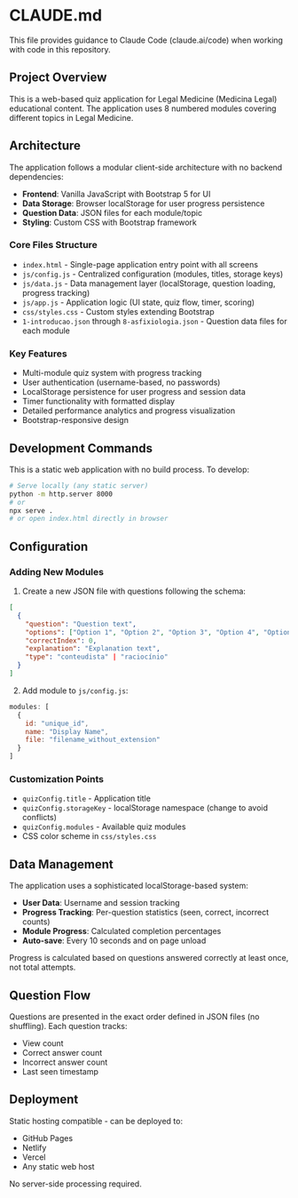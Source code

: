 # CLAUDE.md

This file provides guidance to Claude Code (claude.ai/code) when working with code in this repository.

## Project Overview

This is a web-based quiz application for Legal Medicine (Medicina Legal) educational content. The application uses 8 numbered modules covering different topics in Legal Medicine.

## Architecture

The application follows a modular client-side architecture with no backend dependencies:

- **Frontend**: Vanilla JavaScript with Bootstrap 5 for UI
- **Data Storage**: Browser localStorage for user progress persistence
- **Question Data**: JSON files for each module/topic
- **Styling**: Custom CSS with Bootstrap framework

### Core Files Structure

- `index.html` - Single-page application entry point with all screens
- `js/config.js` - Centralized configuration (modules, titles, storage keys)
- `js/data.js` - Data management layer (localStorage, question loading, progress tracking)
- `js/app.js` - Application logic (UI state, quiz flow, timer, scoring)
- `css/styles.css` - Custom styles extending Bootstrap
- `1-introducao.json` through `8-asfixiologia.json` - Question data files for each module

### Key Features

- Multi-module quiz system with progress tracking
- User authentication (username-based, no passwords)
- LocalStorage persistence for user progress and session data
- Timer functionality with formatted display
- Detailed performance analytics and progress visualization
- Bootstrap-responsive design

## Development Commands

This is a static web application with no build process. To develop:

```bash
# Serve locally (any static server)
python -m http.server 8000
# or
npx serve .
# or open index.html directly in browser
```

## Configuration

### Adding New Modules

1. Create a new JSON file with questions following the schema:
```json
[
  {
    "question": "Question text",
    "options": ["Option 1", "Option 2", "Option 3", "Option 4", "Option 5"],
    "correctIndex": 0,
    "explanation": "Explanation text",
    "type": "conteudista" | "raciocínio"
  }
]
```

2. Add module to `js/config.js`:
```javascript
modules: [
  {
    id: "unique_id",
    name: "Display Name",
    file: "filename_without_extension"
  }
]
```

### Customization Points

- `quizConfig.title` - Application title
- `quizConfig.storageKey` - localStorage namespace (change to avoid conflicts)
- `quizConfig.modules` - Available quiz modules
- CSS color scheme in `css/styles.css`

## Data Management

The application uses a sophisticated localStorage-based system:

- **User Data**: Username and session tracking
- **Progress Tracking**: Per-question statistics (seen, correct, incorrect counts)
- **Module Progress**: Calculated completion percentages
- **Auto-save**: Every 10 seconds and on page unload

Progress is calculated based on questions answered correctly at least once, not total attempts.

## Question Flow

Questions are presented in the exact order defined in JSON files (no shuffling). Each question tracks:
- View count
- Correct answer count
- Incorrect answer count
- Last seen timestamp

## Deployment

Static hosting compatible - can be deployed to:
- GitHub Pages
- Netlify
- Vercel
- Any static web host

No server-side processing required.